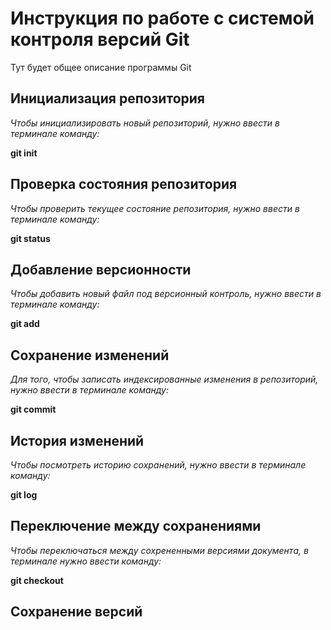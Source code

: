 # Инструкция по работе с системой контроля версий Git

Тут будет общее описание программы Git

## Инициализация репозитория

*Чтобы инициализировать новый репозиторий, нужно ввести в терминале команду:*

 **git init**

## Проверка состояния репозитория

*Чтобы проверить текущее состояние репозитория, нужно ввести в терминале команду:*

 **git status**

## Добавление версионности

*Чтобы добавить новый файл под версионный контроль, нужно ввести в терминале команду:*

 **git add**
## Сохранение изменений

*Для того, чтобы записать индексированные изменения в репозиторий, нужно ввести в терминале команду:*

**git commit**

## История изменений

*Чтобы посмотреть историю сохранений, нужно ввести в терминале команду:*

**git log**

## Переключение между сохранениями

*Чтобы переключаться между сохрененными версиями документа, в терминале нужно ввести команду:*

**git checkout**

## Сохранение версий

